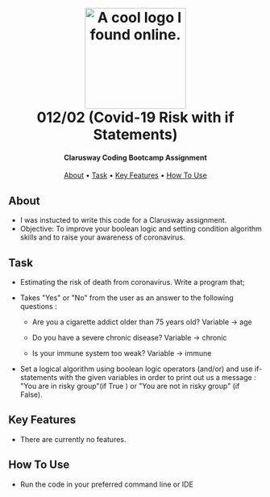
<h1 align="center">
  <br>
  <a><img src="https://lh3.googleusercontent.com/g6-Sx61HWyiii4bnCBbI9FZTjI4Zh6OzYTYv2J8d-LexWW1ssIb7QtgwkAxJWHxGjRPbv6lUI7P40tTeLhmQkpaiHDDgQecDCyNcZj_yZd5_V5ATzd_4ti4PLmEo9CGi2Xs6orxPdQ=w2400" alt="A cool logo I found online." width="200"></a>
  <br>
  012/02 (Covid-19 Risk with if Statements)
  <br>
</h1>

<h4 align="center">Clarusway Coding Bootcamp Assignment</h4>

<p align="center">
  <a href="#about">About</a> •
  <a href="#task">Task</a> •
  <a href="#key-features">Key Features</a> •
  <a href="#how-to-use">How To Use</a> 
  
</p>


## About

 * I was instucted to write this code for a Clarusway assignment.
 * Objective: To improve your boolean logic and setting condition algorithm skills and to raise your awareness of coronavirus.

## Task

* Estimating the risk of death from coronavirus. Write a program that;

* Takes "Yes" or "No" from the user as an answer to the following questions :

  * Are you a cigarette addict older than 75 years old? Variable → age

  * Do you have a severe chronic disease? Variable → chronic

  * Is your immune system too weak? Variable → immune

* Set a logical algorithm using boolean logic operators (and/or) and use if-statements with the given variables in order to print out us a message : "You are in risky group"(if True ) or "You are not in risky group" (if False).

## Key Features

* There are currently no features.


## How To Use

* Run the code in your preferred command line or IDE




